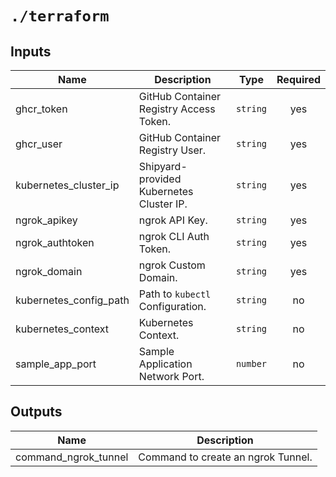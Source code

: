 # `./terraform`

<!-- BEGIN_TF_DOCS -->
## Inputs

| Name | Description | Type | Required |
|------|-------------|------|:--------:|
| ghcr_token | GitHub Container Registry Access Token. | `string` | yes |
| ghcr_user | GitHub Container Registry User. | `string` | yes |
| kubernetes_cluster_ip | Shipyard-provided Kubernetes Cluster IP. | `string` | yes |
| ngrok_apikey | ngrok API Key. | `string` | yes |
| ngrok_authtoken | ngrok CLI Auth Token. | `string` | yes |
| ngrok_domain | ngrok Custom Domain. | `string` | yes |
| kubernetes_config_path | Path to `kubectl` Configuration. | `string` | no |
| kubernetes_context | Kubernetes Context. | `string` | no |
| sample_app_port | Sample Application Network Port. | `number` | no |

## Outputs

| Name | Description |
|------|-------------|
| command_ngrok_tunnel | Command to create an ngrok Tunnel. |
<!-- END_TF_DOCS -->